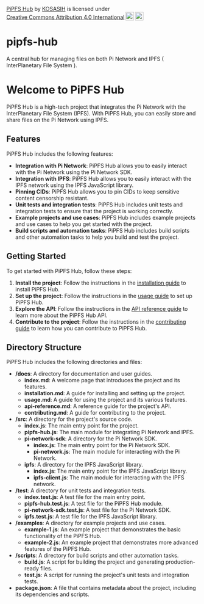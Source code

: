 <p xmlns:cc="http://creativecommons.org/ns#" xmlns:dct="http://purl.org/dc/terms/"><a property="dct:title" rel="cc:attributionURL" href="https://github.com/KOSASIH/pipfs-hub">PiPFS Hub</a> by <a rel="cc:attributionURL dct:creator" property="cc:attributionName" href="https://www.linkedin.com/in/kosasih-81b46b5a">KOSASIH</a> is licensed under <a href="https://creativecommons.org/licenses/by/4.0/?ref=chooser-v1" target="_blank" rel="license noopener noreferrer" style="display:inline-block;">Creative Commons Attribution 4.0 International<img style="height:22px!important;margin-left:3px;vertical-align:text-bottom;" src="https://mirrors.creativecommons.org/presskit/icons/cc.svg?ref=chooser-v1" alt=""><img style="height:22px!important;margin-left:3px;vertical-align:text-bottom;" src="https://mirrors.creativecommons.org/presskit/icons/by.svg?ref=chooser-v1" alt=""></a></p>

# pipfs-hub

A central hub for managing files on both Pi Network and IPFS ( InterPlanetary File System ).

# Welcome to PiPFS Hub

PiPFS Hub is a high-tech project that integrates the Pi Network with the InterPlanetary File System (IPFS). With PiPFS Hub, you can easily store and share files on the Pi Network using IPFS.

## Features

PiPFS Hub includes the following features:

- **Integration with Pi Network**: PiPFS Hub allows you to easily interact with the Pi Network using the Pi Network SDK.
- **Integration with IPFS**: PiPFS Hub allows you to easily interact with the IPFS network using the IPFS JavaScript library.
- **Pinning CIDs**: PiPFS Hub allows you to pin CIDs to keep sensitive content censorship resistant.
- **Unit tests and integration tests**: PiPFS Hub includes unit tests and integration tests to ensure that the project is working correctly.
- **Example projects and use cases**: PiPFS Hub includes example projects and use cases to help you get started with the project.
- **Build scripts and automation tasks**: PiPFS Hub includes build scripts and other automation tasks to help you build and test the project.

## Getting Started

To get started with PiPFS Hub, follow these steps:

1. **Install the project**: Follow the instructions in the [installation guide](docs/installation.md) to install PiPFS Hub.
2. **Set up the project**: Follow the instructions in the [usage guide](docs/usage.md) to set up PiPFS Hub.
3. **Explore the API**: Follow the instructions in the [API reference guide](docs/api-reference.md) to learn more about the PiPFS Hub API.
4. **Contribute to the project**: Follow the instructions in the [contributing guide](docs/contributing.md) to learn how you can contribute to PiPFS Hub.

## Directory Structure

PiPFS Hub includes the following directories and files:

- **/docs**: A directory for documentation and user guides.
  - **index.md**: A welcome page that introduces the project and its features.
  - **installation.md**: A guide for installing and setting up the project.
  - **usage.md**: A guide for using the project and its various features.
  - **api-reference.md**: A reference guide for the project's API.
  - **contributing.md**: A guide for contributing to the project.
- **/src**: A directory for the project's source code.
  - **index.js**: The main entry point for the project.
  - **pipfs-hub.js**: The main module for integrating Pi Network and IPFS.
  - **pi-network-sdk**: A directory for the Pi Network SDK.
    - **index.js**: The main entry point for the Pi Network SDK.
    - **pi-network.js**: The main module for interacting with the Pi Network.
  - **ipfs**: A directory for the IPFS JavaScript library.
    - **index.js**: The main entry point for the IPFS JavaScript library.
    - **ipfs-client.js**: The main module for interacting with the IPFS network.
- **/test**: A directory for unit tests and integration tests.
  - **index.test.js**: A test file for the main entry point.
  - **pipfs-hub.test.js**: A test file for the PiPFS Hub module.
  - **pi-network-sdk.test.js**: A test file for the Pi Network SDK.
  - **ipfs.test.js**: A test file for the IPFS JavaScript library.
- **/examples**: A directory for example projects and use cases.
  - **example-1.js**: An example project that demonstrates the basic functionality of the PiPFS Hub.
  - **example-2.js**: An example project that demonstrates more advanced features of the PiPFS Hub.
- **/scripts**: A directory for build scripts and other automation tasks.
  - **build.js**: A script for building the project and generating production-ready files.
  - **test.js**: A script for running the project's unit tests and integration tests.
- **package.json**: A file that contains metadata about the project, including its dependencies and scripts.
